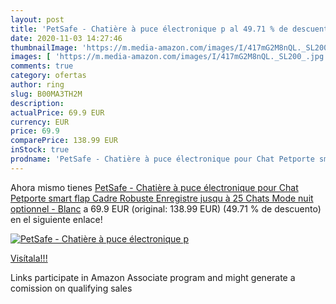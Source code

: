 ```yaml
---
layout: post
title: 'PetSafe - Chatière à puce électronique p al 49.71 % de descuento'
date: 2020-11-03 14:27:46
thumbnailImage: 'https://m.media-amazon.com/images/I/417mG2M8nQL._SL200_.jpg'
images: [ 'https://m.media-amazon.com/images/I/417mG2M8nQL._SL200_.jpg' ]
comments: true
category: ofertas
author: ring
slug: B00MA3TH2M
description:
actualPrice: 69.9 EUR
currency: EUR
price: 69.9
comparePrice: 138.99 EUR
inStock: true
prodname: 'PetSafe - Chatière à puce électronique pour Chat Petporte smart flap  Cadre Robuste  Enregistre jusqu à 25 Chats  Mode nuit optionnel - Blanc'
---
```


Ahora mismo tienes [PetSafe - Chatière à puce électronique pour Chat Petporte smart flap  Cadre Robuste  Enregistre jusqu à 25 Chats  Mode nuit optionnel - Blanc](https://www.amazon.fr/dp/B00MA3TH2M/?tag=tolees0d-21) a 69.9 EUR (original: 138.99 EUR) (49.71 %  de descuento) en el siguiente enlace!

[![PetSafe - Chatière à puce électronique p](https://m.media-amazon.com/images/I/417mG2M8nQL._SL200_.jpg)](https://www.amazon.fr/dp/B00MA3TH2M/?tag=tolees0d-21)

[Visítala!!!](https://www.amazon.fr/dp/B00MA3TH2M/?tag=tolees0d-21)

Links participate in Amazon Associate program and might generate a comission on qualifying sales
